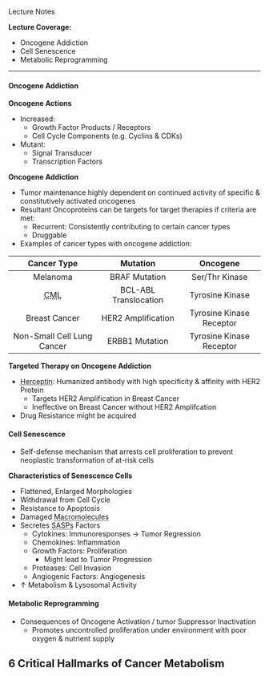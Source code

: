 Lecture Notes

**Lecture Coverage:**
- Oncogene Addiction
- Cell Senescence
- Metabolic Reprogramming

---
#### **Oncogene Addiction**
**Oncogene Actions**
- Increased:
	- Growth Factor Products / Receptors
	- Cell Cycle Components (e.g. Cyclins & CDKs)
- Mutant:
	- Signal Transducer
	- Transcription Factors

**Oncogene Addiction**
- Tumor maintenance highly dependent on continued activity of specific & constitutively activated oncogenes
- Resultant Oncoproteins can be targets for target therapies if criteria are met:
	- Recurrent: Consistently contributing to certain cancer types
	- Druggable
- Examples of cancer types with oncogene addiction:

|                      Cancer Type                      |       Mutation        |         Oncogene         |
| :---------------------------------------------------: | :-------------------: | :----------------------: |
|                       Melanoma                        |     BRAF Mutation     |      Ser/Thr Kinase      |
| <abbr Title="Chronic Myelogenous Leukemia">CML</abbr> | BCL-ABL Translocation |     Tyrosine Kinase      |
|                     Breast Cancer                     |  HER2 Amplification   | Tyrosine Kinase Receptor |
|              Non-Small Cell Lung Cancer               |    ERBB1 Mutation     | Tyrosine Kinase Receptor |

**Targeted Therapy on Oncogene Addiction**
- <abbr Title="Trastuzumab">Herceptin</abbr>: Humanized antibody with high specificity & affinity with HER2 Protein
	- Targets HER2 Amplification in Breast Cancer
	- Ineffective on Breast Cancer without HER2 Amplifcation
- Drug Resistance might be acquired


#### **Cell Senescence**
- Self-defense mechanism that arrests cell proliferation to prevent neoplastic transformation of at-risk cells

**Characteristics of Senescence Cells**
- Flattened, Enlarged Morphologies
- Withdrawal from Cell Cycle
- Resistance to Apoptosis
- Damaged <abbr Title="DNA, Proteins, Lipids">Macromolecules</abbr>
- Secretes <abbr Title="Senescence-Associated Secretion Phenotype">SASPs</abbr> Factors
	- Cytokines: Immunoresponses → Tumor Regression
	- Chemokines: Inflammation
	- Growth Factors: Proliferation
		- Might lead to Tumor Progression
	- Proteases: Cell Invasion
	- Angiogenic Factors: Angiogenesis
- ↑ Metabolism & Lysosomal Activity


#### **Metabolic Reprogramming**
- Consequences of Oncogene Activation / tumor Suppressor Inactivation
	- Promotes uncontrolled proliferation under environment with poor oxygen & nutrient supply

**6 Critical Hallmarks of Cancer Metabolism**
- 